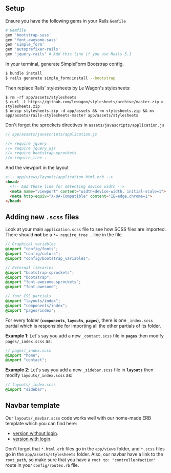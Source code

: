 ## Setup

Ensure you have the following gems in your Rails `Gemfile`

```ruby
# Gemfile
gem 'bootstrap-sass'
gem 'font-awesome-sass'
gem 'simple_form'
gem 'autoprefixer-rails'
gem 'jquery-rails' # Add this line if you use Rails 5.1
```

In your terminal, generate SimpleForm Bootstrap config.

```bash
$ bundle install
$ rails generate simple_form:install --bootstrap
```

Then replace Rails' stylesheets by Le Wagon's stylesheets:

```
$ rm -rf app/assets/stylesheets
$ curl -L https://github.com/lewagon/stylesheets/archive/master.zip > stylesheets.zip
$ unzip stylesheets.zip -d app/assets && rm stylesheets.zip && mv app/assets/rails-stylesheets-master app/assets/stylesheets
```

Don't forget the sprockets directives in `assets/javascripts/application.js`

```javascript
// app/assets/javascripts/application.js

//= require jquery
//= require jquery_ujs
//= require bootstrap-sprockets
//= require_tree .
```

And the viewport in the layout

```html
<!-- app/views/layouts/application.html.erb -->
<head>
  <!-- Add these line for detecting device width -->
  <meta name="viewport" content="width=device-width, initial-scale=1">
  <meta http-equiv="X-UA-Compatible" content="IE=edge,chrome=1">
</head>
```

## Adding new `.scss` files

Look at your main `application.scss` file to see how SCSS files are imported. There should **not** be a `*= require_tree .` line in the file.

```scss
// Graphical variables
@import "config/fonts";
@import "config/colors";
@import "config/bootstrap_variables";

// External libraries
@import "bootstrap-sprockets";
@import "bootstrap";
@import "font-awesome-sprockets";
@import "font-awesome";

// Your CSS partials
@import "layouts/index";
@import "components/index";
@import "pages/index";
```

For every folder (**`components`**, **`layouts`**, **`pages`**), there is one `_index.scss` partial which is responsible for importing all the other partials of its folder.

**Example 1**: Let's say you add a new `_contact.scss` file in **`pages`** then modify `pages/_index.scss` as:

```scss
// pages/_index.scss
@import "home";
@import "contact";
```

**Example 2**: Let's say you add a new `_sidebar.scss` file in **`layouts`** then modify `layouts/_index.scss` as:

```scss
// layouts/_index.scss
@import "sidebar";
```

## Navbar template

Our `layouts/_navbar.scss` code works well with our home-made ERB template which you can find here:

- [version without login](https://github.com/lewagon/awesome-navbars/blob/master/templates/_navbar_wagon_without_login.html.erb).
- [version with login](https://github.com/lewagon/awesome-navbars/blob/master/templates/_navbar_wagon.html.erb).

Don't forget that `*.html.erb` files go in the `app/views` folder, and `*.scss` files go in the `app/assets/stylesheets` folder. Also, our navbar have a link to the `root_path`, so make sure that you have a `root to: "controller#action"` route in your `config/routes.rb` file.
